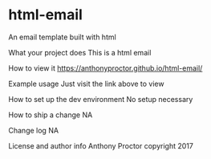# html-email
An email template built with html

What your project does
  This is a html email 
  
How to view it
  https://anthonyproctor.github.io/html-email/
  
Example usage
  Just visit the link above to view
  
How to set up the dev environment
  No setup necessary
  
How to ship a change
  NA
  
Change log
  NA
  
License and author info
  Anthony Proctor copyright 2017

